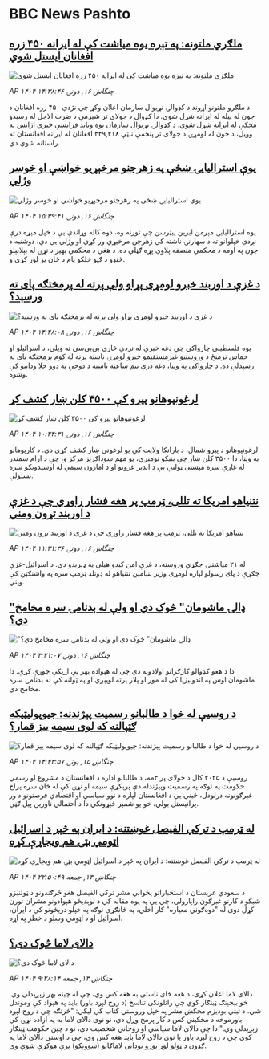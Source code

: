 # BBC News Pashto## [ملګري ملتونه: په تېره یوه میاشت کې له ایرانه ۴۵۰ زره افغانان ایستل شوي](https://www.bbc.com/pashto/articles/cgrx1wwvxnqo?at_campaign=githubrss)![ملګري ملتونه: په تېره یوه میاشت کې له ایرانه ۴۵۰ زره افغانان ایستل شوي](https://ichef.bbci.co.uk/ace/ws/240/cpsprodpb/1ac9/live/04678b00-5b3e-11f0-b5c5-012c5796682d.jpg)_AP ۱۴۰۴ چنگاښ ۱۶, دونۍ ۱۴:۳۸:۴۶_د ملګرو ملتونو اړوند د کډوالۍ نړیوال سازمان اعلان وکړ چې نژدې ۴۵۰ زره افغانان د جون له پیله له ایرانه شړل شوي. دا کډوال د جولای تر شپږمې د ضرب الاجل له رسېدو مخکې له ایرانه شړل شوي. د کډوالۍ نړیوال سازمان یوه ویاند فرانسې خبري اژانس ته وویل، د جون له لومړۍ د جولای تر پنځمې نېټې ۴۴۹,۲۱۸ افغانان له ایرانه افغانستان ته راستانه شوي دي.## [یوې استرالیایۍ ښځې په زهرجنو مرخېړیو خواښې او خوسر وژلي](https://www.bbc.com/pashto/articles/cy4n7vg5v58o?at_campaign=githubrss)![یوې استرالیایۍ ښځې په زهرجنو مرخېړیو خواښې او خوسر وژلي](https://ichef.bbci.co.uk/ace/ws/240/cpsprodpb/4e55/live/7c1c3e40-5b37-11f0-b5c5-012c5796682d.jpg)_AP ۱۴۰۴ چنگاښ ۱۶, دونۍ ۱۵:۳۹:۴۱_یوه استرالیایۍ مېرمن ایرین پیټرسن چې تورنه وه، دوه کاله وړاندې یې د خپل مېړه درې نږدې خپلوانو ته د سهارنۍ ناشته کې زهرجن مرخيړي ور کړي او وژلي یې دي، دوشنبه د جون په اومه د محکمې منصفه پلاوې پړه ګڼلې ده.
د هغې د محکمې بهیر د نړۍ له بېلابېلو څنډو د ګڼو خلکو پام د ځان پر لور کړی و.## [د غزې د اوربند خبرو لومړی پړاو ولې پرته له پرمختګه پای ته ورسېد؟](https://www.bbc.com/pashto/articles/c4g847rr915o?at_campaign=githubrss)![د غزې د اوربند خبرو لومړی پړاو ولې پرته له پرمختګه پای ته ورسېد؟](https://ichef.bbci.co.uk/ace/ws/240/cpsprodpb/4c3d/live/2bb3f060-5b41-11f0-960d-e9f1088a89fe.png)_AP ۱۴۰۴ چنگاښ ۱۶, دونۍ ۱۴:۴۸:۰۸_یوه فلسطیني چارواکي چې دغه خبرې له نږدې څاري بی‌بی‌سي ته ویلي، د اسرائیلو او حماس ترمنځ د وروستیو غیرمستقیمو خبرو لومړۍ ناسته پرته له کوم پرمختګه پای ته رسېدلې ده.
د چارواکي په وینا، دغه درې نیم ساعته ناسته د دوحې په دوو جلا ودانیو کې وشوه.## [لرغونپوهانو پیرو کې ۳۵۰۰ کلن ښار کشف کړ](https://www.bbc.com/pashto/articles/cgjgn26xx0eo?at_campaign=githubrss)![لرغونپوهانو پیرو کې ۳۵۰۰ کلن ښار کشف کړ](https://ichef.bbci.co.uk/ace/ws/240/cpsprodpb/f371/live/c2b100f0-5b1b-11f0-960d-e9f1088a89fe.jpg)_AP ۱۴۰۴ چنگاښ ۱۶, دونۍ ۱۰:۲۴:۳۱_لرغونپوهانو د پیرو شمال، د بارانکا ولایت کې یو لرغونی ښار کشف کړی دی.
د کارپوهانو په وینا، دا ۳۵۰۰ کلن ښار چې پنیکو نومېږي، یو مهم سوداګریز مرکز و، چې د ارام سمندر له غاړې سره مېشتې ټولنې یې د اندیز غرونو او د امازون سیمې له اوسېدونکو سره نښلولې.## [نتنیاهو امریکا ته تللی، ټرمپ پر هغه فشار راوړي چې د غزې د اوربند تړون ومني](https://www.bbc.com/pashto/articles/c8j1w82l9kro?at_campaign=githubrss)![نتنیاهو امریکا ته تللی، ټرمپ پر هغه فشار راوړي چې د غزې د اوربند تړون ومني](https://ichef.bbci.co.uk/ace/ws/240/cpsprodpb/3c16/live/f8658b40-5b24-11f0-b5c5-012c5796682d.jpg)_AP ۱۴۰۴ چنگاښ ۱۶, دونۍ ۱۱:۳۱:۳۶_له ۲۱ میاشتنۍ جګړې وروسته، د غزې امن کېدو هیلې په ډېرېدو دي. د اسرائیل-غزې جګړې د پای رسولو لپاره لومړی وزیر بنیامین نتنیاهو له ډونلډ ټرمپ سره په واشنګټن کې ویني.## ["ډالۍ ماشومان" څوک دي او ولې له بدنامۍ سره مخامخ دي؟](https://www.bbc.com/pashto/articles/c78n1gwezpqo?at_campaign=githubrss)!["ډالۍ ماشومان" څوک دي او ولې له بدنامۍ سره مخامخ دي؟](https://ichef.bbci.co.uk/ace/ws/240/cpsprodpb/b004/live/cc805e40-370e-11f0-8947-7d6241f9fce9.png)_AP ۱۴۰۴ چنگاښ ۱۶, دونۍ ۳:۲۱:۰۷_دا د هغو کډوالو کارګرانو اولادونه دي چې له هېواده بهر یې اړیکې جوړې کړې. دا ماشومان اوس په اندونیزیا کې له مور او پلار پرته لویېږي او په ټولنه کې له بدنامۍ سره مخامخ دي.## [د روسیې له خوا د طالبانو رسمیت پېژندنه: جیوپولیټیکه ګټپالنه که لوی سیمه ییز قمار؟](https://www.bbc.com/pashto/articles/c74z05nw32jo?at_campaign=githubrss)![د روسیې له خوا د طالبانو رسمیت پېژندنه: جیوپولیټیکه ګټپالنه که لوی سیمه ییز قمار؟](https://ichef.bbci.co.uk/ace/ws/240/cpsprodpb/4a5d/live/e1fa3830-59b5-11f0-994d-9db2713c89df.jpg)_AP ۱۴۰۴ چنگاښ ۱۵, يونۍ ۱۴:۴۳:۵۷_روسیې د ۲۰۲۵ کال د جولای پر ۳مه، د طالبانو اداره د افغانستان د مشروع او رسمي حکومت په توګه په رسمیت وپېژندله.دې پرېکړې سیمه او نړۍ کې له ځان سره پراخ غبرګونونه درلودل، ځینې یې د افغانستان لپاره د نوو سیاسي او اقتصادي فرصتونو د ور پرانیستل بولي، خو یو شمېر څېړونکي دا د احتمالي ناورین پیل ګڼې.## [له ټرمپ د ترکي الفیصل غوښتنه: د ایران په څېر د اسرائیل اټومي بټۍ هم ویجاړې کړه](https://www.bbc.com/pashto/articles/c9qxn395vdwo?at_campaign=githubrss)![له ټرمپ د ترکي الفیصل غوښتنه: د ایران په څېر د اسرائیل اټومي بټۍ هم ویجاړې کړه](https://ichef.bbci.co.uk/ace/ws/240/cpsprodpb/7d97/live/167e3100-592b-11f0-b5c5-012c5796682d.jpg)_AP ۱۴۰۴ چنگاښ ۱۳, جمعه ۲۲:۵۰:۴۹_د سعودي عربستان د استخباراتو پخواني مشر ترکي الفيصل هغو څرګندونو د ټولنیزو شبکو د کارنو غبرګون راپارولی، چې یې په یوه مقاله کې د لوېدیځو هېوادونو مشران تورن کړل دوی له "دوه‌ګوني معیاره" کار اخلي، په ځانګړې توګه په خپلو دریځونو کې د ایران، اسرائیل او د اټومي وسلو د خطر په اړه.## [دالای لاما څوک دی؟](https://www.bbc.com/pashto/articles/c20r66z5g3go?at_campaign=githubrss)![دالای لاما څوک دی؟](https://ichef.bbci.co.uk/ace/ws/240/cpsprodpb/d15f/live/b8546160-5760-11f0-960d-e9f1088a89fe.jpg)_AP ۱۴۰۴ چنگاښ ۱۳, جمعه ۹:۲۸:۱۴_دالای لاما اعلان کړی، د هغه ځای ناستی به هغه کس وي، چې له چینه بهر زېږیدلی وي. خو بېجېنګ ټینګار کوي چې راتلونکی تناسخ (د روح لېږد باور) باید په هېواد کې وموندل شي.
د تبتي بودیزم مخکښ مشر په خپل وروستي کتاب کې لیکي: "څرنګه چې د روح لېږد باورموخه د مخکیني کس د کار پرمخ وړل دي، نو نوی دالای لاما به په آزاده نړۍ کې زېږیدلی وي." 
دا چې دالای لاما سیاسي او روحاني شخصیت دی، نو د چین حکومت ټینګار کوي چې د روح لېږد باور یا نوی دالای لاما باید هغه کس وي، چې د اوسني دالای لاما په ګډون د ټولو لوړ پوړو بودايي لاماګانو (ښوونکو) پرې هوکړې شوې وي.
